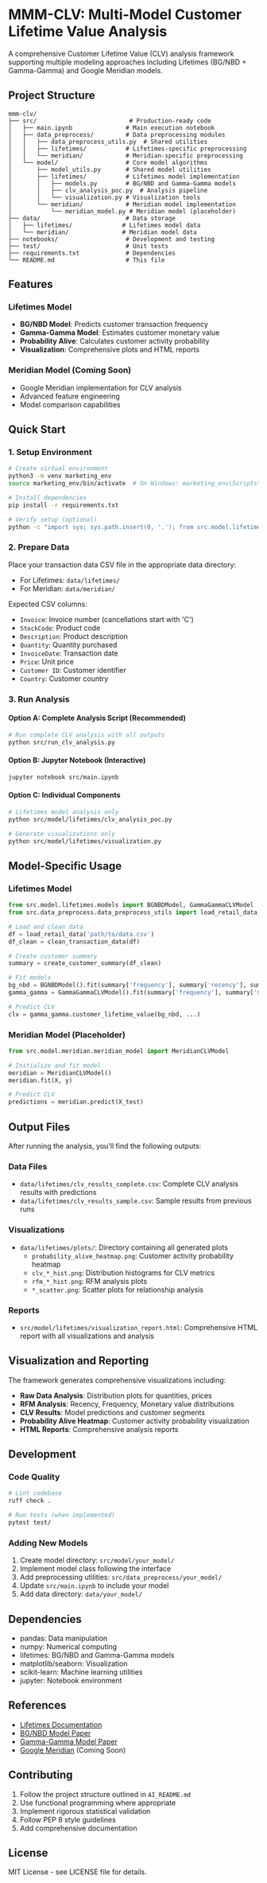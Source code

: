 # MMM-CLV: Multi-Model Customer Lifetime Value Analysis

A comprehensive Customer Lifetime Value (CLV) analysis framework supporting multiple modeling approaches including Lifetimes (BG/NBD + Gamma-Gamma) and Google Meridian models.

## Project Structure

```
mmm-clv/
├── src/                          # Production-ready code
│   ├── main.ipynb               # Main execution notebook
│   ├── data_preprocess/         # Data preprocessing modules
│   │   ├── data_preprocess_utils.py  # Shared utilities
│   │   ├── lifetimes/           # Lifetimes-specific preprocessing
│   │   └── meridian/            # Meridian-specific preprocessing
│   └── model/                   # Core model algorithms
│       ├── model_utils.py       # Shared model utilities
│       ├── lifetimes/           # Lifetimes model implementation
│       │   ├── models.py        # BG/NBD and Gamma-Gamma models
│       │   ├── clv_analysis_poc.py  # Analysis pipeline
│       │   └── visualization.py # Visualization tools
│       └── meridian/            # Meridian model implementation
│           └── meridian_model.py # Meridian model (placeholder)
├── data/                        # Data storage
│   ├── lifetimes/              # Lifetimes model data
│   └── meridian/               # Meridian model data
├── notebooks/                   # Development and testing
├── test/                        # Unit tests
├── requirements.txt             # Dependencies
└── README.md                    # This file
```

## Features

### Lifetimes Model
- **BG/NBD Model**: Predicts customer transaction frequency
- **Gamma-Gamma Model**: Estimates customer monetary value
- **Probability Alive**: Calculates customer activity probability
- **Visualization**: Comprehensive plots and HTML reports

### Meridian Model (Coming Soon)
- Google Meridian implementation for CLV analysis
- Advanced feature engineering
- Model comparison capabilities

## Quick Start

### 1. Setup Environment

```bash
# Create virtual environment
python3 -m venv marketing_env
source marketing_env/bin/activate  # On Windows: marketing_env\Scripts\activate

# Install dependencies
pip install -r requirements.txt

# Verify setup (optional)
python -c "import sys; sys.path.insert(0, '.'); from src.model.lifetimes.models import BGNBDModel; print('✅ Setup complete!')"
```

### 2. Prepare Data

Place your transaction data CSV file in the appropriate data directory:
- For Lifetimes: `data/lifetimes/`
- For Meridian: `data/meridian/`

Expected CSV columns:
- `Invoice`: Invoice number (cancellations start with 'C')
- `StockCode`: Product code
- `Description`: Product description
- `Quantity`: Quantity purchased
- `InvoiceDate`: Transaction date
- `Price`: Unit price
- `Customer ID`: Customer identifier
- `Country`: Customer country

### 3. Run Analysis

#### Option A: Complete Analysis Script (Recommended)
```bash
# Run complete CLV analysis with all outputs
python src/run_clv_analysis.py
```

#### Option B: Jupyter Notebook (Interactive)
```bash
jupyter notebook src/main.ipynb
```

#### Option C: Individual Components
```bash
# Lifetimes model analysis only
python src/model/lifetimes/clv_analysis_poc.py

# Generate visualizations only
python src/model/lifetimes/visualization.py
```

## Model-Specific Usage

### Lifetimes Model

```python
from src.model.lifetimes.models import BGNBDModel, GammaGammaCLVModel
from src.data_preprocess.data_preprocess_utils import load_retail_data, clean_transaction_data

# Load and clean data
df = load_retail_data('path/to/data.csv')
df_clean = clean_transaction_data(df)

# Create customer summary
summary = create_customer_summary(df_clean)

# Fit models
bg_nbd = BGNBDModel().fit(summary['frequency'], summary['recency'], summary['T'])
gamma_gamma = GammaGammaCLVModel().fit(summary['frequency'], summary['monetary_value'])

# Predict CLV
clv = gamma_gamma.customer_lifetime_value(bg_nbd, ...)
```

### Meridian Model (Placeholder)

```python
from src.model.meridian.meridian_model import MeridianCLVModel

# Initialize and fit model
meridian = MeridianCLVModel()
meridian.fit(X, y)

# Predict CLV
predictions = meridian.predict(X_test)
```

## Output Files

After running the analysis, you'll find the following outputs:

### Data Files
- `data/lifetimes/clv_results_complete.csv`: Complete CLV analysis results with predictions
- `data/lifetimes/clv_results_sample.csv`: Sample results from previous runs

### Visualizations
- `data/lifetimes/plots/`: Directory containing all generated plots
  - `probability_alive_heatmap.png`: Customer activity probability heatmap
  - `clv_*_hist.png`: Distribution histograms for CLV metrics
  - `rfm_*_hist.png`: RFM analysis plots
  - `*_scatter.png`: Scatter plots for relationship analysis

### Reports
- `src/model/lifetimes/visualization_report.html`: Comprehensive HTML report with all visualizations and analysis

## Visualization and Reporting

The framework generates comprehensive visualizations including:

- **Raw Data Analysis**: Distribution plots for quantities, prices
- **RFM Analysis**: Recency, Frequency, Monetary value distributions
- **CLV Results**: Model predictions and customer segments
- **Probability Alive Heatmap**: Customer activity probability visualization
- **HTML Reports**: Comprehensive analysis reports

## Development

### Code Quality
```bash
# Lint codebase
ruff check .

# Run tests (when implemented)
pytest test/
```

### Adding New Models

1. Create model directory: `src/model/your_model/`
2. Implement model class following the interface
3. Add preprocessing utilities: `src/data_preprocess/your_model/`
4. Update `src/main.ipynb` to include your model
5. Add data directory: `data/your_model/`

## Dependencies

- pandas: Data manipulation
- numpy: Numerical computing
- lifetimes: BG/NBD and Gamma-Gamma models
- matplotlib/seaborn: Visualization
- scikit-learn: Machine learning utilities
- jupyter: Notebook environment

## References

- [Lifetimes Documentation](https://github.com/CamDavidsonPilon/lifetimes)
- [BG/NBD Model Paper](https://www.brucehardie.com/papers/018/fader_et_al_mksc_05.pdf)
- [Gamma-Gamma Model Paper](https://www.brucehardie.com/notes/025/gamma_gamma.pdf)
- [Google Meridian](https://research.google/pubs/pub48840/) (Coming Soon)

## Contributing

1. Follow the project structure outlined in `AI_README.md`
2. Use functional programming where appropriate
3. Implement rigorous statistical validation
4. Follow PEP 8 style guidelines
5. Add comprehensive documentation

## License

MIT License - see LICENSE file for details.